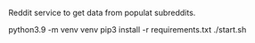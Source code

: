 Reddit service to get data from populat subreddits.

python3.9 -m venv venv
pip3 install -r requirements.txt
./start.sh